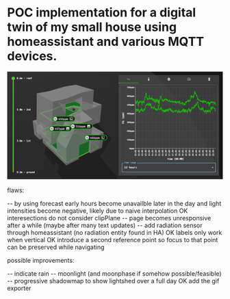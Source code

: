# POC implementation for a digital twin of my small house using homeassistant and various MQTT devices.

![dashboard](images/ha_dashboard_01.png)

flaws:

-- by using forecast early hours become unavailble later in the day and light intensities become negative, likely due to naive interpolation
OK interesections do not consider clipPlane
-- page becomes unresponsive after a while (maybe after many text updates)
-- add radiation sensor through homeassistant (no radiation entity found in HA)
OK labels only work when vertical
OK introduce a second reference point so focus to that point can be preserved while navigating

possible improvements:

-- indicate rain
-- moonlight (and moonphase if somehow possible/feasible)
-- progressive shadowmap to show lightshed over a full day
OK add the gif exporter
